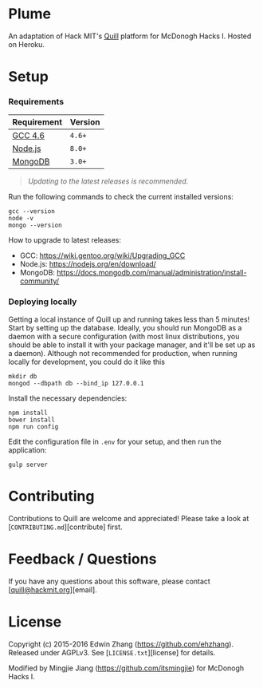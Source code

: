 # Plume
An adaptation of Hack MIT's [Quill](https://github.com/techx/quill) platform for McDonogh Hacks I. Hosted on Heroku.

# Setup

### Requirements
| Requirement                                 | Version |
| ------------------------------------------- | ------- |
| [GCC 4.6](https://gcc.gnu.org) | `4.6+` |
| [Node.js](http://nodejs.org)                | `8.0+`  |
| [MongoDB](www.mongodb.com/) | `3.0+`  |

> _Updating to the latest releases is recommended_.

Run the following commands to check the current installed versions:

```shell
gcc --version
node -v
mongo --version
```
How to upgrade to latest releases:
- GCC: https://wiki.gentoo.org/wiki/Upgrading_GCC
- Node.js: https://nodejs.org/en/download/
- MongoDB: https://docs.mongodb.com/manual/administration/install-community/

### Deploying locally
Getting a local instance of Quill up and running takes less than 5 minutes! Start by setting up the database. Ideally, you should run MongoDB as a daemon with a secure configuration (with most linux distributions, you should be able to install it with your package manager, and it'll be set up as a daemon). Although not recommended for production, when running locally for development, you could do it like this

```
mkdir db
mongod --dbpath db --bind_ip 127.0.0.1
```

Install the necessary dependencies:
```
npm install
bower install
npm run config
```

Edit the configuration file in `.env` for your setup, and then run the application:
```
gulp server
```

# Contributing
Contributions to Quill are welcome and appreciated! Please take a look at [`CONTRIBUTING.md`][contribute] first.

# Feedback / Questions
If you have any questions about this software, please contact [quill@hackmit.org][email].

# License
Copyright (c) 2015-2016 Edwin Zhang (https://github.com/ehzhang). Released under AGPLv3. See [`LICENSE.txt`][license] for details.

Modified by Mingjie Jiang (https://github.com/itsmingjie) for McDonogh Hacks I.